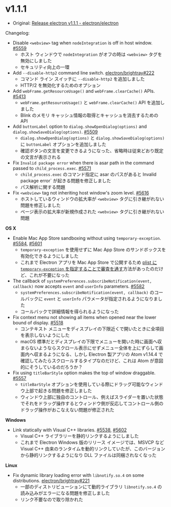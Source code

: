 # v1.1.1

* Original: [Release electron v1.1.1 - electron/electron](https://github.com/electron/electron/releases/tag/v1.1.1)

Changelog:

* Disable `<webview>` tag when `nodeIntegration` is off in host window. [#5559](https://github.com/electron/electron/pull/5559)
  * ホスト ウィンドウで `nodeIntegration` がオフの時は `<webview>` タグを無効にしました
  * セキュリティ向上の一環
* Add `--disable-http2` command line switch. [electron/brightray#222](https://github.com/electron/brightray/pull/222)
  * コマンド ライン スイッチに `--disable-http2` を追加しました
  * HTTP/2 を無効化するためのオプション
* Add `webFrame.getResourceUsage()` and `webFrame.clearCache()` APIs. [#5413](https://github.com/electron/electron/pull/5413)
  * `webFrame.getResourceUsage()` と `webFrame.clearCache()` API を追加しました
  * Blink のメモリ キャッシュ情報の取得とキャッシュを消去するための API
* Add `buttonLabel` option to `dialog.showOpenDialog(options)` and `dialog.showSaveDialog(options)`. [#5509](https://github.com/electron/electron/pull/5509)
  * `dialog.showOpenDialog(options)` と `dialog.showSaveDialog(options)` に `buttonLabel` オプションを追加しました
  * 確認ボタンの文言を変更できるようになった、省略時は従来どおり既定の文言が表示される
* Fix `Invalid package error` when there is asar path in the command passed to `child_process.exec`. [#5571](https://github.com/electron/electron/pull/5571)
  * `child_process.exec` のコマンド指定に asar のパスがあると Invalid package error` が起きる問題を修正しました
  * パス解析に関する問題
* Fix `<webview>` tag not inheriting host window's zoom level. [#5616](https://github.com/electron/electron/pull/5616)
  * ホストしているウィンドウの拡大率が `<webview>` タグに引き継がれない問題を修正しました
  * ページ表示の拡大率が新規作成された `<webview>` タグに引き継がれない問題

**OS X**

* Enable Mac App Store sandboxing without using `temporary-exception`. [#5584](https://github.com/electron/electron/pull/5584), [#5601](https://github.com/electron/electron/pull/5601)
  * `temporary-exception` を使用せずに Mac App Store のサンドボックスを有効化できるようにしました
  * これまで Electron アプリを Mac App Store で公開するため [plist に `temporary-exception` を指定することで審査を通す](https://github.com/electron/electron/issues/3871#issuecomment-211883141)方法があったのだけど、これが不要になった
* The callback of `systemPreferences.subscribeNotification(event, callback)` now accepts `event` and `userInfo` parameters. [#5582](https://github.com/electron/electron/pull/5582)
  * `systemPreferences.subscribeNotification(event, callback)` のコールバックに `event` と `userInfo` パラメータが指定されるようになりました
  * コールバックで詳細情報を得られるようになった
* Fix context menu not showing all items when opened near the lower bound of display. [#5518](https://github.com/electron/electron/pull/5518)
  * コンテキスト メニューをディスプレイの下限近くで開いたときに全項目を表示しないようにした
  * macOS 標準だとディスプレイの下限でメニューを開いた時に画面へ収まらないようならスクロール表示にせずメニュー全体を上にずらして画面内へ収まるようになる、しかし Electron 製アプリの Atom v1.14.4 で確認してみたらスクロールするタイプなのだけど、これは Atom が意図的にそうしているのだろうか？
* Fix using `titleBarStyle` option makes the top of window draggable. [#5557](https://github.com/electron/electron/pull/5557)
  * `titleBarStyle` オプションを使用している際にドラッグ可能なウィンドウ上部で起きる問題を修正しました
  * ウィンドウ上部に独自のコントロール、例えばスライダーを置いた状態でそれをドラッグ操作するとウィンドウ側が反応してコントロール側のドラッグ操作がおこなえない問題が修正された

**Windows**

* Link statically with Visual C++ libraries. [#5538](https://github.com/electron/electron/pull/5538), [#5602](https://github.com/electron/electron/pull/5602)
  * Visual C++ ライブラリーを静的リンクするようにしました
  * これまで Electron Windows 版のリリース イメージでは、MSVCP など Visual C++ 由来のランタイムを動的リンクしていたが、このバージョンから静的リンクするようになり DLL ファイルは同梱されなくなった

**Linux**

* Fix dynamic library loading error with `libnotify.so.4` on some distributions. [electron/brightray#221](https://github.com/electron/brightray/pull/221)
  * 一部のディストリビューションにて動的ライブラリ `libnotify.so.4` の読み込みがエラーになる問題を修正しました
  * リンク不要なので取り除かれた
